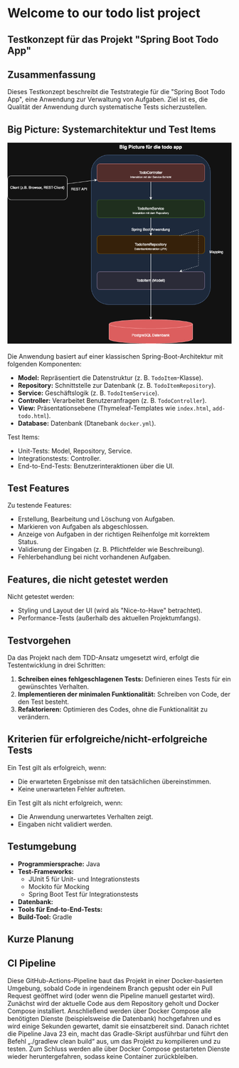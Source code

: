 # Welcome to our todo list project

## Testkonzept für das Projekt "Spring Boot Todo App"

## Zusammenfassung
Dieses Testkonzept beschreibt die Teststrategie für die "Spring Boot Todo App", eine Anwendung zur Verwaltung von Aufgaben. Ziel ist es, die Qualität der Anwendung durch systematische Tests sicherzustellen.
## Big Picture: Systemarchitektur und Test Items <br>
![BigPicture](BigPicture.png) <br><br>
Die Anwendung basiert auf einer klassischen Spring-Boot-Architektur mit folgenden Komponenten:

- **Model:** Repräsentiert die Datenstruktur (z. B. `TodoItem`-Klasse).
- **Repository:** Schnittstelle zur Datenbank (z. B. `TodoItemRepository`).
- **Service:** Geschäftslogik (z. B. `TodoItemService`).
- **Controller:** Verarbeitet Benutzeranfragen (z. B. `TodoController`).
- **View:** Präsentationsebene (Thymeleaf-Templates wie `index.html`, `add-todo.html`).
- **Database:** Datenbank (Dtanebank `docker.yml`).

Test Items:
- Unit-Tests: Model, Repository, Service.
- Integrationstests: Controller.
- End-to-End-Tests: Benutzerinteraktionen über die UI.

## Test Features
Zu testende Features:
- Erstellung, Bearbeitung und Löschung von Aufgaben.
- Markieren von Aufgaben als abgeschlossen.
- Anzeige von Aufgaben in der richtigen Reihenfolge mit korrektem Status.
- Validierung der Eingaben (z. B. Pflichtfelder wie Beschreibung).
- Fehlerbehandlung bei nicht vorhandenen Aufgaben.

## Features, die nicht getestet werden
Nicht getestet werden:
- Styling und Layout der UI (wird als "Nice-to-Have" betrachtet).
- Performance-Tests (außerhalb des aktuellen Projektumfangs).

## Testvorgehen
Da das Projekt nach dem TDD-Ansatz umgesetzt wird, erfolgt die Testentwicklung in drei Schritten:
1. **Schreiben eines fehlgeschlagenen Tests:** Definieren eines Tests für ein gewünschtes Verhalten.
2. **Implementieren der minimalen Funktionalität:** Schreiben von Code, der den Test besteht.
3. **Refaktorieren:** Optimieren des Codes, ohne die Funktionalität zu verändern.

## Kriterien für erfolgreiche/nicht-erfolgreiche Tests
Ein Test gilt als erfolgreich, wenn:
- Die erwarteten Ergebnisse mit den tatsächlichen übereinstimmen.
- Keine unerwarteten Fehler auftreten.

Ein Test gilt als nicht erfolgreich, wenn:
- Die Anwendung unerwartetes Verhalten zeigt.
- Eingaben nicht validiert werden.

## Testumgebung
- **Programmiersprache:** Java
- **Test-Frameworks:**
  - JUnit 5 für Unit- und Integrationstests
  - Mockito für Mocking
  - Spring Boot Test für Integrationstests
- **Datenbank:** 
- **Tools für End-to-End-Tests:** 
- **Build-Tool:** Gradle

## Kurze Planung

## CI Pipeline

Diese GitHub-Actions-Pipeline baut das Projekt in einer Docker-basierten Umgebung, sobald Code in irgendeinem Branch gepusht oder ein Pull Request geöffnet wird (oder wenn die Pipeline manuell gestartet wird). Zunächst wird der aktuelle Code aus dem Repository geholt und Docker Compose installiert. Anschließend werden über Docker Compose alle benötigten Dienste (beispielsweise die Datenbank) hochgefahren und es wird einige Sekunden gewartet, damit sie einsatzbereit sind. Danach richtet die Pipeline Java 23 ein, macht das Gradle-Skript ausführbar und führt den Befehl „./gradlew clean build“ aus, um das Projekt zu kompilieren und zu testen. Zum Schluss werden alle über Docker Compose gestarteten Dienste wieder heruntergefahren, sodass keine Container zurückbleiben.
